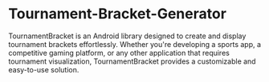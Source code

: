 # Tournament-Bracket-Generator
TournamentBracket is an Android library designed to create and display tournament brackets effortlessly. Whether you're developing a sports app, a competitive gaming platform, or any other application that requires tournament visualization, TournamentBracket provides a customizable and easy-to-use solution.
